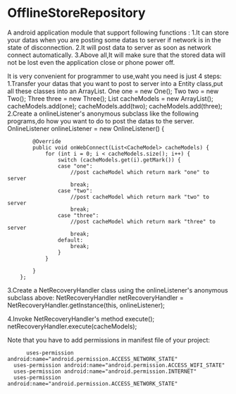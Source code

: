 # OfflineStoreRepository
A android application module that support following functions :
1.It can store your datas when you are posting some datas to server if network is in the state of disconnection.
2.It will post data to server as soon as network connect automatically.
3.Above all,It will make sure that the stored data will not be lost even the application close or phone power off.


It is very convenient for programmer to use,waht you need is just 4 steps:
1.Transfer your datas that you want to post to server into a Entity class,put all these classes into an ArrayList.
		One one = new One();
		Two two = new Two();
		Three three = new Three();
		List<CacheModel> cacheModels = new ArrayList<CacheModel>();
		cacheModels.add(one);
		cacheModels.add(two);
		cacheModels.add(three);
2.Create a onlineListener's anonymous subclass like the following programs,do how you want to do to post the datas to the server.
OnlineListener onlineListener = new OnlineListener() {
			
			@Override
			public void onWebConnect(List<CacheModel> cacheModels) {
				for (int i = 0; i < cacheModels.size(); i++) {
					switch (cacheModels.get(i).getMark()) {
					case "one":
						//post cacheModel which return mark "one" to server
						break;
					case "two":
						//post cacheModel which return mark "two" to server
						break;
					case "three":
						//post cacheModel which return mark "three" to server
						break;
					default:
						break;
					}
				}
				
			}
		};

3.Create a NetRecoveryHandler class using the onlineListener's anonymous subclass above:
	NetRecoveryHandler netRecoveryHandler = NetRecoveryHandler.getInstance(this, onlineListener);

4.Invoke NetRecoveryHandler's method execute();
	netRecoveryHandler.execute(cacheModels);



Note that you have to add permissions in manifest file of your project:


          uses-permission android:name="android.permission.ACCESS_NETWORK_STATE"
	  uses-permission android:name="android.permission.ACCESS_WIFI_STATE"
	  uses-permission android:name="android.permission.INTERNET"
	  uses-permission android:name="android.permission.ACCESS_NETWORK_STATE"
	  
	  

